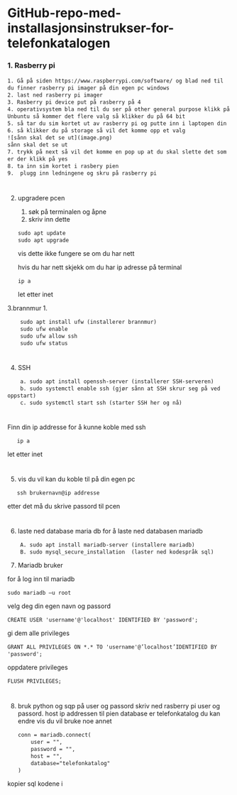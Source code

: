 # GitHub-repo-med-installasjonsinstrukser-for-telefonkatalogen
 
### 1. Rasberry pi
    1. Gå på siden https://www.raspberrypi.com/software/ og blad ned til du finner rasberry pi imager på din egen pc windows 
    2. last ned rasberry pi imager
    3. Rasberry pi device put på rasberry på 4
    4. operativsystem bla ned til du ser på other general purpose klikk på Unbuntu så kommer det flere valg så klikker du på 64 bit
    5. så tar du sim kortet ut av rasberry pi og putte inn i laptopen din
    6. så klikker du på storage så vil det komme opp et valg
    ![sånn skal det se ut](image.png)
    sånn skal det se ut
    7. trykk på next så vil det komme en pop up at du skal slette det som er der klikk på yes
    8. ta inn sim kortet i rasbery pien
    9.  plugg inn ledningene og skru på rasberry pi 
    
#
 2. upgradere pcen
    1. søk på terminalen og åpne
    1. skriv inn dette
    ```shell
    sudo apt update
    sudo apt upgrade
    ```
    vis dette ikke fungere 
    se om du har nett
    
    hvis du har nett skjekk om du har ip adresse på terminal
    ```shell 
    ip a 
    ```
    let etter inet



 3.brannmur
 1.

``` shell
    sudo apt install ufw (installerer brannmur)
    sudo ufw enable 
    sudo ufw allow ssh
    sudo ufw status
```
#
 4. SSH 
``` shell
    a. sudo apt install openssh-server (installerer SSH-serveren)
    b. sudo systemctl enable ssh (gjør sånn at SSH skrur seg på ved oppstart)
    c. sudo systemctl start ssh (starter SSH her og nå)
```
#
Finn din ip addresse for å kunne koble med ssh
 ```shell 
    ip a 
```

let etter inet
#
5. vis du vil kan du koble til på din egen pc
 ```shell 
    ssh brukernavn@ip addresse
```

etter det må du skrive passord til pcen
#
6. laste ned database maria db
    for å laste ned databasen mariadb

```shell 
    A. sudo apt install mariadb-server (installere mariadb)
    B. sudo mysql_secure_installation  (laster ned kodespråk sql)
```

7. Mariadb bruker

for å log inn til mariadb

``` shell
sudo mariadb –u root
```

velg deg din egen navn og passord
``` shell
CREATE USER 'username'@'localhost' IDENTIFIED BY 'password';
```
gi dem alle privileges 
``` shell
GRANT ALL PRIVILEGES ON *.* TO 'username'@’localhost’IDENTIFIED BY 'password';
```

oppdatere privileges

``` shell
FLUSH PRIVILEGES;
```
#
8. bruk python og sqp
    på user og passord skriv ned rasberry pi user og passord.
    host ip addressen til pien
    database er telefonkatalog du kan endre vis du vil bruke noe annet

    ``` shell
    conn = mariadb.connect(
        user = "",
        password = "",
        host = "",
        database="telefonkatalog"
    )
    ```
kopier sql kodene i     
